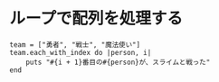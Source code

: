 # ループで配列を処理する

```
team = ["勇者", "戦士", "魔法使い"]
team.each_with_index do |person, i|
    puts "#{i + 1}番目の#{person}が、スライムと戦った"
end

```